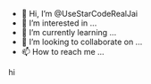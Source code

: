 - 👋 Hi, I’m @UseStarCodeRealJai
- 👀 I’m interested in ...
- 🌱 I’m currently learning ...
- 💞️ I’m looking to collaborate on ...
- 📫 How to reach me ...

<!---
UseStarCodeRealJai/UseStarCodeRealJai is a ✨ special ✨ repository because its `README.md` (this file) appears on your GitHub profile.
You can click the Preview link to take a look at your changes.
--->hi

